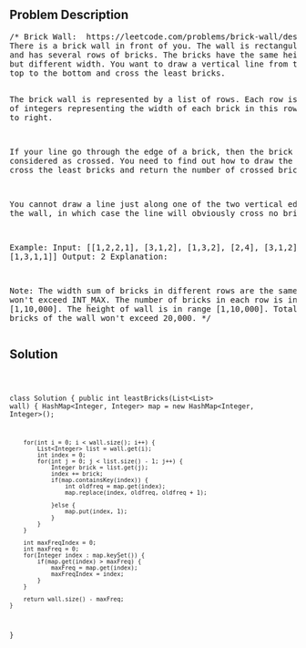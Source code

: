 <!--
<style>
  body { font-family: Arial, sans-serif; }
  .container { max-width: 100%; margin: auto; padding: 20px; }
  .comment-block { background-color: #f9f9f9; padding: 10px; border-left: 5px solid #ccc; max-width: 50%; margin: auto; word-wrap: break-word; white-space: pre-wrap; }
  .code-block { background-color: #f4f4f4; padding: 10px; border: 1px solid #ddd; }
</style>
-->

<div class='container'>
<h2>Problem Description</h2>
<div class='comment-block'>
<pre>
/* Brick Wall:  https://leetcode.com/problems/brick-wall/description/
There is a brick wall in front of you. The wall is rectangular 
and has several rows of bricks. The bricks have the same height 
but different width. You want to draw a vertical line from the 
top to the bottom and cross the least bricks.

The brick wall is represented by a list of rows. Each row is a 
list of integers representing the width of each brick in this 
row from left to right.

If your line go through the edge of a brick, then the brick is 
not considered as crossed. You need to find out how to draw the 
line to cross the least bricks and return the number of crossed bricks.

You cannot draw a line just along one of the two vertical edges 
of the wall, in which case the line will obviously cross no bricks.

Example:
Input: 
[[1,2,2,1],
 [3,1,2],
 [1,3,2],
 [2,4],
 [3,1,2],
 [1,3,1,1]]
Output: 2
Explanation: 

Note:
The width sum of bricks in different rows are the same and won't exceed INT_MAX.
The number of bricks in each row is in range [1,10,000]. The height of wall is 
in range [1,10,000]. Total number of bricks of the wall won't exceed 20,000.
*/
</pre>
</div>

<h2>Solution</h2>
<div class='code-block'>
<pre><code class='language-java'>

class Solution {
    public int leastBricks(List<List<Integer>> wall) {
        HashMap<Integer, Integer> map = new HashMap<Integer, Integer>();
        
        for(int i = 0; i < wall.size(); i++) {
            List<Integer> list = wall.get(i);
            int index = 0;
            for(int j = 0; j < list.size() - 1; j++) {
                Integer brick = list.get(j);
                index += brick;
                if(map.containsKey(index)) {
                    int oldfreq = map.get(index);
                    map.replace(index, oldfreq, oldfreq + 1);
                    
                }else {
                    map.put(index, 1);
                }
            }
        }
        
        int maxFreqIndex = 0;
        int maxFreq = 0;
        for(Integer index : map.keySet()) {
            if(map.get(index) > maxFreq) {
                maxFreq = map.get(index);
                maxFreqIndex = index;
            }
        }
        
        return wall.size() - maxFreq;
    }
}</code></pre>
</div>
</div>
